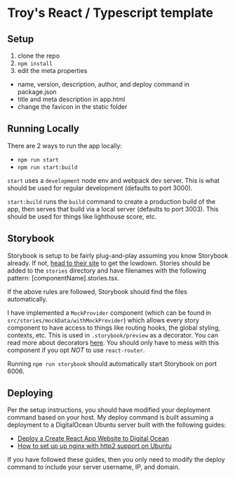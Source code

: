 # Troy's React / Typescript template

## Setup

1. clone the repo
1. `npm install`
1. edit the meta properties
  - name, version, description, author, and deploy command in package.json
  - title and meta description in app.html
  - change the favicon in the static folder

## Running Locally

There are 2 ways to run the app locally:

- `npm run start`
- `npm run start:build`

`start` uses a `development` node env and webpack dev server. This is what should be used for regular development (defaults to port 3000).

`start:build` runs the `build` command to create a production build of the app, then serves that build via a local server (defaults to port 3003). This should be used for things like lighthouse score, etc.

## Storybook

Storybook is setup to be fairly plug-and-play assuming you know Storybook already. If not, [head to their site](https://storybook.js.org/docs/react/get-started/introduction) to get the lowdown. Stories should be added to the `stories` directory and have filenames with the following pattern: \[componentName\].stories.tsx.

If the above rules are followed, Storybook should find the files automatically. 

I have implemented a `MockProvider` component (which can be found in `src/stories/mockData/withMockProvider`) which allows every story component to have access to things like routing hooks, the global styling, contexts, etc. This is used in `.storybook/preview` as a decorator. You can read more about decorators [here](https://storybook.js.org/docs/react/writing-stories/decorators). You should only have to mess with this component if you opt _NOT_ to use `react-router`. 

Running `npm run storybook` should automatically start Storybook on port 6006.


## Deploying

Per the setup instructions, you should have modified your deployment command based on your host. My deploy command is built assuming a deployment to a DigitalOcean Ubuntu server built with the following guides:

- [Deploy a Create React App Website to Digital Ocean](https://coderrocketfuel.com/article/deploy-a-create-react-app-website-to-digitalocean#deploy-website-to-your-server)
- [How to set up up nginx with http2 support on Ubuntu](https://www.digitalocean.com/community/tutorials/how-to-set-up-nginx-with-http-2-support-on-ubuntu-18-04)

If you have followed these guides, then you only need to modify the deploy command to include your server username, IP, and domain.